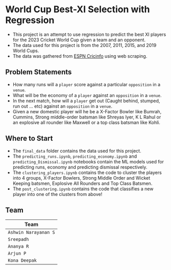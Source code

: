# World Cup Best-XI Selection with Regression

- This project is an attempt to use regression to predict the best XI players for the 2023 Cricket World Cup given a team and an opponent. 
- The data used for this project is from the 2007, 2011, 2015, and 2019 World Cups. 
- The data was gathered from [ESPN Cricinfo](https://www.espncricinfo.com/) using web scraping.

## Problem Statements

- How many runs will a `player` score against a particular `opposition` in a `venue`.
- What will be the economy of a `player` against an `opposition` in a `venue`.
- In the next match, how will a `player` get out (Caught behind, stumped, run out ... etc) against an `opposition` in a `venue`.
- Given a new domestic player will he be a X-Factor Bowler like Bumrah, Cummins, Strong middle-order batsman like Shreyas Iyer, K L Rahul or an explosive all rounder like Maxwell or a top class batsman like Kohli.

## Where to Start

- The `final_data` folder contains the data used for this project.
- The `predicting_runs.ipynb`, `predicting_economy.ipynb` and `predicting_Dismissal.ipynb` notebooks contain the ML models used for predicting runs, economy and predicting dismissal respectively.
- The `clustering_players.ipynb` contains the code to cluster the players into 4 groups, X-Factor Bowlers, Strong Middle Order and Wicket Keeping batsmen, Explosive All Rounders and Top Class Batsmen.
- The `post_clustering.ipynb` contains the code that classifies a new player into one of the clusters from above!

## Team

| Team |
| ---- |
|`Ashwin Narayanan S`|
|`Sreepadh`|
|`Ananya R`|
|`Arjun P`|
|`Kona Deepak`|
